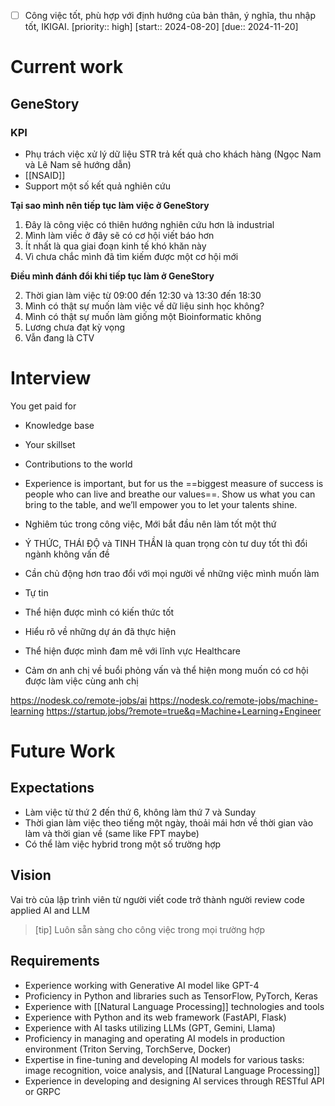 - [ ] Công việc tốt, phù hợp với định hướng của bản thân, ý nghĩa, thu nhập tốt, IKIGAI. [priority:: high] [start:: 2024-08-20] [due:: 2024-11-20] 

# Current work
## GeneStory

### KPI

- Phụ trách việc xử lý dữ liệu STR trả kết quả cho khách hàng (Ngọc Nam và Lê Nam sẽ hướng dẫn)
- [[NSAID]]
- Support một số kết quả nghiên cứu

**Tại sao mình nên tiếp tục làm việc ở GeneStory**

1. Đây là công việc có thiên hướng nghiên cứu hơn là industrial
2. Mình làm viềc ở đây sẽ có cơ hội viết báo hơn
3. Ít nhất là qua giai đoạn kinh tế khó khăn này
4. Vì chưa chắc mình đã tìm kiếm được một cơ hội mới

**Điều mình đánh đổi khi tiếp tục làm ở GeneStory**

2. Thời gian làm việc từ 09:00 đến 12:30 và 13:30 đến 18:30
3. Mình có thật sự muốn làm việc về dữ liệu sinh học không?
4. Mình có thật sự muốn làm giống một Bioinformatic không
5. Lương chưa đạt kỳ vọng
6. Vẫn đang là CTV

# Interview

You get paid for

- Knowledge base
- Your skillset
- Contributions to the world
- Experience is important, but for us the ==biggest measure of success is people who can live and breathe our values==. Show us what you can bring to the table, and we’ll empower you to let your talents shine.

- Nghiêm túc trong công việc, Mới bắt đầu nên làm tốt một thứ
- Ý THỨC, THÁI ĐỘ và TINH THẦN là quan trọng còn tư duy tốt thì đổi ngành không vấn đề
- Cần chủ động hơn trao đổi với mọi người về những việc mình muốn làm
- Tự tin
- Thể hiện được mình có kiến thức tốt
- Hiểu rõ về những dự án đã thực hiện
- Thể hiện được mình đam mê với lĩnh vực Healthcare
- Cảm ơn anh chị về buổi phỏng vấn và thể hiện mong muốn có cơ hội được làm việc cùng anh chị

https://nodesk.co/remote-jobs/ai
https://nodesk.co/remote-jobs/machine-learning
https://startup.jobs/?remote=true&q=Machine+Learning+Engineer

# Future Work

## Expectations

- Làm việc từ thứ 2 đến thứ 6, không làm thứ 7 và Sunday
- Thời gian làm việc theo tiếng một ngày, thoải mái hơn về thời gian vào làm và thời gian về (same like FPT maybe)
- Có thể làm việc hybrid trong một số trường hợp

## Vision

Vai trò của lập trình viên từ người viết code trở thành người review code
applied AI and LLM

> [tip] Luôn sẵn sàng cho công việc trong mọi trường hợp

## Requirements

- Experience working with Generative AI model like GPT-4
- Proficiency in Python and libraries such as TensorFlow, PyTorch, Keras
- Experience with [[Natural Language Processing]] technologies and tools
- Experience with Python and its web framework (FastAPI, Flask)
- Experience with AI tasks utilizing LLMs (GPT, Gemini, Llama)
- Proficiency in managing and operating AI models in production environment (Triton Serving, TorchServe, Docker)
- Expertise in fine-tuning and developing AI models for various tasks: image recognition, voice analysis, and [[Natural Language Processing]]
- Experience in developing and designing AI services through RESTful API or GRPC